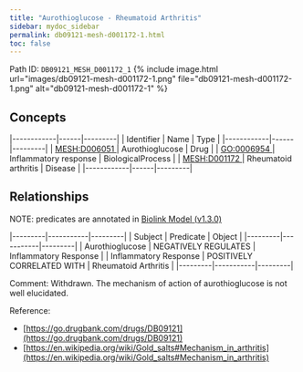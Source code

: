 ```yaml
---
title: "Aurothioglucose - Rheumatoid Arthritis"
sidebar: mydoc_sidebar
permalink: db09121-mesh-d001172-1.html
toc: false 
---
```



Path ID: `DB09121_MESH_D001172_1`
{% include image.html url="images/db09121-mesh-d001172-1.png" file="db09121-mesh-d001172-1.png" alt="db09121-mesh-d001172-1" %}

## Concepts

|------------|------|---------|
| Identifier | Name | Type    |
|------------|------|---------|
| <a href="https://identifiers.org/MESH:D006051">MESH:D006051 </a> | Aurothioglucose | Drug |
| <a href="https://identifiers.org/GO:0006954">GO:0006954 </a> | Inflammatory response | BiologicalProcess |
| <a href="https://identifiers.org/MESH:D001172">MESH:D001172 </a> | Rheumatoid arthritis | Disease |
|------------|------|---------|

## Relationships


NOTE: predicates are annotated in <a href="https://github.com/biolink/biolink-model/releases/tag/v1.3.0">Biolink Model (v1.3.0)</a>

|---------|-----------|---------|
| Subject | Predicate | Object  |
|---------|-----------|---------|
| Aurothioglucose | NEGATIVELY REGULATES | Inflammatory Response |
| Inflammatory Response | POSITIVELY CORRELATED WITH | Rheumatoid Arthritis |
|---------|-----------|---------|

Comment: Withdrawn. The mechanism of action of aurothioglucose is not well elucidated.

Reference: 
  - [https://go.drugbank.com/drugs/DB09121](https://go.drugbank.com/drugs/DB09121)
  - [https://en.wikipedia.org/wiki/Gold_salts#Mechanism_in_arthritis](https://en.wikipedia.org/wiki/Gold_salts#Mechanism_in_arthritis)
